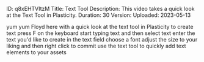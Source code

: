 ID: q8xEHTVItzM
Title: Text Tool
Description: This video takes a quick look at the Text Tool in Plasticity.
Duration: 30
Version: 
Uploaded: 2023-05-13

yum yum Floyd here with a quick look at
the text tool in Plasticity to create
text press F on the keyboard start
typing text and then select text enter
the text you'd like to create in the
text field choose a font adjust the size
to your liking and then right click to
commit use the text tool to quickly add
text elements to your assets
